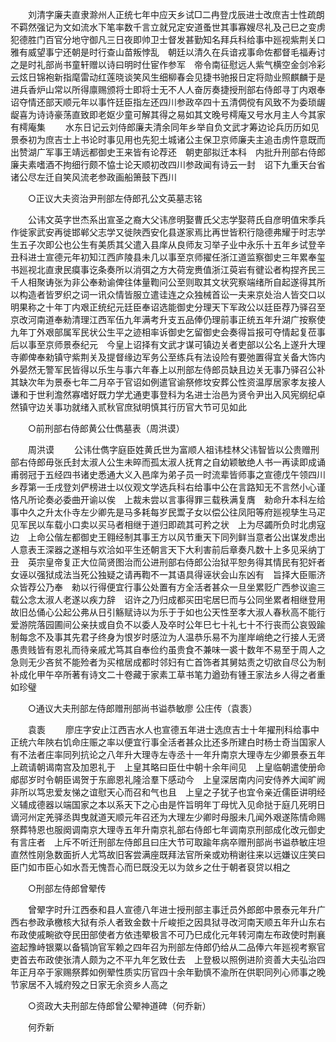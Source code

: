 <!-- { "loadSidebar": true } -->
　　刘清字廉夫直隶滁州人正统七年中应天乡试□二冉登戊辰进士改庶吉士性疏朗不羁然强记为文如流水下笔率数千言立就兄定安道蚤世其事寡嫂尽礼及己巳之变虏犯德胜门百官分地守御凡三日夜即帅卫士督发甚勤知名拜兵科给事中廵视紫荆关口雅有威望事宁还朝是时行查山苗叛悖乱　朝廷以清久在兵谙戎事命佐都督毛福寿讨之是时礼部尚书童轩赠以诗曰明时仕宦作参军　帝令南征慰远人紫气横空金剑冷彩云炫日锦袍新指麾雷动红莲晓谈笑风生细柳春会见捷书驰报日定将勋业照麒麟于是进兵香炉山常以所得廪赐颁将士即将士无不人人奋厉奏捷授刑部右侍郎寻丁内艰奉　诏夺情还部天顺元年以事忤廷臣指左还四川参政卒四十五清倜傥有风致不为委琐龌龊喜为诗诗豪荡直致即老妪少童可解其得之易如其文晚号樗庵又号水月主人今其家有樗庵集 
　　水东日记云刘侍郎廉夫清余同年乡举自负文武才筹边论兵历历如见景泰初为庶吉士上书论时事见用也先犯土城诸公主保卫京师廉夫主追击虏忤意既而出赞湖广军事王靖远都御史王来皆有论荐还　朝吏部拟迁本科　内批升刑部右侍郎廉夫素嗜酒不拘细行颇不恊士论天顺初改四川参政闻有诗云一封　诏下九重天台省诸公尽左迁自笑风流老参政画船箫鼓下西川 

　　○正议大夫资治尹刑部左侍郎孔公文英墓志铭 

　　公讳文英字世杰系出宣圣之裔大父讳彦明娶曹氏父志学娶蒋氏自彦明值宋季兵作徙家武安再徙邯郸父志学又徙陜西安化县遂家焉比再世皆积行隐德弗耀于时志学生五子次即公也公生有美质其父遣入县庠从良师友习举子业中永乐十五年乡试登辛丑科进士宣德元年初知江西庐陵县未几以事至京师擢任浙江道监察御史三年累奉玺书廵视北直隶民瘼事讫条奏所以消弭之方大荷宠赉值浙江萸岩有徤讼者构捏齐民三千人相聚诪张为非公奉勑谕俾往体量鞫问公至则取其文状究察端绪所自起遂得其所以构造者皆罗织之词一讯众情皆服立遣诖连之众独械首讼一夫来京处治人皆交口以明果称之十年丁内艰正统纪元廷臣奉诏选能御史分理天下军政公以廷臣荐乃驿召至京改河南道奉勑清理江西军伍九年满考升支五品俸仍理前事正统五年升湖广按察使九年丁外艰部属军民状公生平之迹相率诉御史乞留御史会奏得旨报可夺情起复莅事后以事至京师景泰纪元　今皇上诏择有文武才谋可镇边关者吏部以公名上遂升大理寺卿俾奉勑镇守紫荆关及提督缘边军务公至练兵有法设险有要弛置得宜关备大饰内外晏然无警军民皆得以乐生与事六年春上以刑部左侍郎员缺且边关无事乃驿召公补其缺次年为景泰七年二月卒于官诏如例遣官谕祭修坟安葬公性资温厚居家孝友接人谦和于世利澹然寡嗜好既力学尤通吏事登科为名进士治邑为贤令尹出入风宪纲纪卓然镇守边关事功就绪入贰秋官庶狱明慎其行历官大节可见如此 

　　○前刑部右侍郎黄公仕儁墓表（周洪谟） 

　　周洪谟 
　　公讳仕儁字庭臣姓黄氏世为富顺人祖讳桂林父讳智皆以公贵赠刑部右侍郎毋张氏封太淑人公生未晬而孤太淑人抚育之自幼颖敏绝人书一再读即成诵甫弱冠于五经四书诸史悉通大义入邑庠为弟子员一时流辈皆师事之宣德戊午领四川乡荐第一壬戌登刘俨榜进士以仪观文学选兵科右给事中公在言路知无不言然小心谨恪凡所论奏必委曲开谕以俟　上裁未尝以言事得罪三载秩满复膺　勑命升本科左给事中久之升太仆寺左少卿先是马多耗每岁民鬻子女以偿公往凤阳等府廵视孳生马疋见军民以车载小口卖以买马者相继于道归即疏其可矜之状　上为尽蠲所负时北虏寇边　上命公偕左都御史王翱经制其事王方以风节重天下同列鲜当意者公出谋发虑出人意表王深器之遂相与欢洽如平生还朝言天下大利害前后章奏凡数十上多见采纳丁丑　英宗皇帝复正大位简贤图治而公进刑部右侍郎公治狱平恕务得其情民有犯奸者女诬以强狱成法当死公独疑之请再鞫不一其语具得诬状会山东凶有　旨择大臣赈济众皆荐公乃奉　勑以行得便宜行事公处置有方全活者甚众一旦坐累贬广西参议逾三载公念太淑人老遂以疾力辞　诏许之乃归成都买田宅居巳而与公同坐累者相继登用故旧怂俑心公起公弗从日引觞赋诗以为乐于于如也公天性至孝大淑人春秋高不能行爱游院落园圃间公亲扶或自负不以委人及卒时公年巳七十礼七十不行丧而公哀毁踰制每念不及事其先君子终身为恨岁时感泣为人温恭乐易不为崖岸峭绝之行接人无贤愚贵贱皆有恩礼而待亲戚尤笃其自奉俭约虽贵食不兼味一裘十数年不易至于周人之急则无少吝贫不能殓者为买棺居成都时邻妇有亡首饰者其舅姑责之切欲自尽公为制补成化甲午卒所著有诗文二十卷藏于家素工草书笔力遒劲有锺王家法乡人得之者重如珍璧 

　　○通议大夫刑部左侍郎赠刑部尚书谥恭敏廖 公庄传（袁袠） 

　　袁袠 
　　廖庄字安止江西吉水人也宣德五年进士选庶吉士十年擢刑科给事中正统六年陜右饥命庄赈之率以便宜行事全活者甚众比还多所建白时杨士奇当国家人有不法者庄率同列抗论之八年升大理寺左寺丞十一年升南京大理寺左少卿景泰五年上疏请朝谒南宫及加恩礼于　上皇其略曰臣仕中朝十余年间见　上皇临朝遣使册命郕邸岁时令朝臣谒贺于东廊恩礼隆洽羣下感动今　上皇深居南内问安侍养大闻旷阙非所以笃忠爱友悌之谊慰天心而召和气也且　上皇之子犹子也宜令亲近儒臣讲明经义辅成德器以端国家之本以系天下之心由是忤旨明年丁母忧入见命挞于庭几死明日谪河州定羌驿丞舆曳就道天顺元年召还为大理左少卿时母服未几闻外艰遂陈情命赐祭葬特恩也服阕调南京大理寺五年升南京礼部右侍郎七年调南京刑部成化改元御史有言庄者　上斥不听迁刑部左侍郎且曰庄大节可取踰年病卒赠刑部尚书谥恭敏庄坦直然性刚急数面折人尤笃故旧客尝满座既拜法官所亲或劝稍谢往来以远嫌议庄笑曰臣门如市臣心如水吾无愧吾心而巳既没无以为敛乡之仕于朝者裒贷以相之 

　　○刑部左侍郎曾翚传 

　　曾翚字时升江西泰和县人宣德八年进士授刑部主事迁员外郎郎中景泰元年升广西右参政承檄核大狱有杀人者致金数十斤峻拒之因具狱寻改河南天顺五年升山东右布政使戚畹欲夺民田部使者方依违翚极言不可乃巳成化元年转河南左布政使时荆襄盗起豫峙银粟以备犒饷官军赖之四年召为刑部左侍郎仍给从二品俸六年廵视考察官吏首去布政使张清人颇为之不平九年乞致仕去　上登极以照例进阶资善大夫弘治四年正月卒于家赐祭葬如例翚性质实历官四十余年勤慎不渝所在供职同列心师事之晚节家居不入城府殁之日家无余资乡人高之 

　　○资政大夫刑部左侍郎曾公翚神道碑（何乔新） 

　　何乔新 
